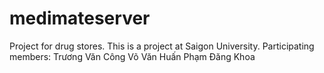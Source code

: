 # medimateserver
 
Project for drug stores. This is a project at Saigon University.
Participating members:
 Trương Văn Công
 Võ Văn Huấn
 Phạm Đăng Khoa
